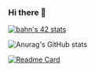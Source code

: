 ### Hi there 👋

<!--
**AhngBeom/AhngBeom** is a ✨ _special_ ✨ repository because its `README.md` (this file) appears on your GitHub profile.

Here are some ideas to get you started:

- 🔭 I’m currently working on ...
- 🌱 I’m currently learning ...
- 👯 I’m looking to collaborate on ...
- 🤔 I’m looking for help with ...
- 💬 Ask me about ...
- 📫 How to reach me: ...
- 😄 Pronouns: ...
- ⚡ Fun fact: ...
-->
[![bahn's 42 stats](https://badge42.herokuapp.com/api/stats/bahn)](https://github.com/JaeSeoKim/badge42)

![Anurag's GitHub stats](https://github-readme-stats.vercel.app/api?username=42bahn&show_icons=true&theme=dark)

[![Readme Card](https://github-readme-stats.vercel.app/api/pin/?username=anuraghazra&repo=github-readme-stats)](https://github.com/anuraghazra/github-readme-stats)


